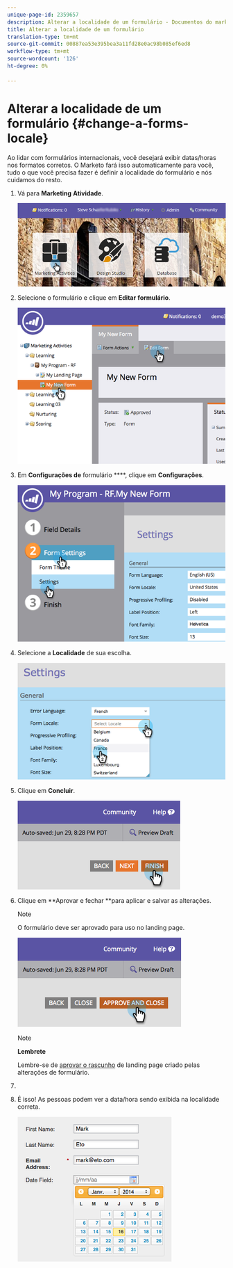 ```yaml
---
unique-page-id: 2359657
description: Alterar a localidade de um formulário - Documentos do marketing - Documentação do produto
title: Alterar a localidade de um formulário
translation-type: tm+mt
source-git-commit: 00887ea53e395bea3a11fd28e0ac98b085ef6ed8
workflow-type: tm+mt
source-wordcount: '126'
ht-degree: 0%

---
```



# Alterar a localidade de um formulário {#change-a-forms-locale}

Ao lidar com formulários internacionais, você desejará exibir datas/horas nos formatos corretos. O Marketo fará isso automaticamente para você, tudo o que você precisa fazer é definir a localidade do formulário e nós cuidamos do resto.

1. Vá para **Marketing** **Atividade**.

   ![](assets/login-marketing-activities-7.png)

1. Selecione o formulário e clique em **Editar** **formulário**.

   ![](assets/image2014-9-15-12-3a52-3a52.png)

1. Em **Configurações de** formulário ****, clique em **Configurações**.

   ![](assets/image2014-9-15-12-3a53-3a23.png)

1. Selecione a **Localidade** de sua escolha.

   ![](assets/image2014-9-15-12-3a53-3a35.png)

1. Clique em **Concluir**.

   ![](assets/image2014-9-15-12-3a53-3a43.png)

1. Clique em **Aprovar e fechar **para aplicar e salvar as alterações.

   >[!NOTE]
   >
   >O formulário deve ser aprovado para uso no landing page.

   ![](assets/image2014-9-15-12-3a53-3a52.png)

   >[!NOTE]
   >
   >**Lembrete**
   >
   >
   >Lembre-se de [aprovar o rascunho](../../../../product-docs/demand-generation/landing-pages/understanding-landing-pages/approve-unapprove-or-delete-a-landing-page.md) de landing page criado pelas alterações de formulário.

1. 
1. É isso! As pessoas podem ver a data/hora sendo exibida na localidade correta.

   ![](assets/image2014-9-15-12-3a53-3a59.png)

